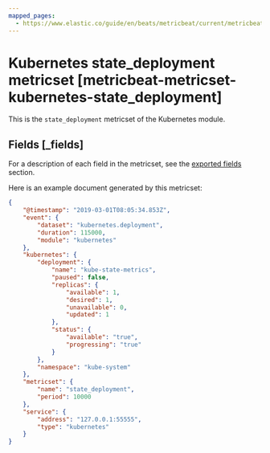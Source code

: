 ```yaml
---
mapped_pages:
  - https://www.elastic.co/guide/en/beats/metricbeat/current/metricbeat-metricset-kubernetes-state_deployment.html
---
```


<!-- This file is generated! See scripts/mage/docs_collector.go -->

# Kubernetes state_deployment metricset [metricbeat-metricset-kubernetes-state_deployment]

This is the `state_deployment` metricset of the Kubernetes module.

## Fields [_fields]

For a description of each field in the metricset, see the [exported fields](/reference/metricbeat/exported-fields-kubernetes.md) section.

Here is an example document generated by this metricset:

```json
{
    "@timestamp": "2019-03-01T08:05:34.853Z",
    "event": {
        "dataset": "kubernetes.deployment",
        "duration": 115000,
        "module": "kubernetes"
    },
    "kubernetes": {
        "deployment": {
            "name": "kube-state-metrics",
            "paused": false,
            "replicas": {
                "available": 1,
                "desired": 1,
                "unavailable": 0,
                "updated": 1
            },
            "status": {
                "available": "true",
                "progressing": "true"
            }
        },
        "namespace": "kube-system"
    },
    "metricset": {
        "name": "state_deployment",
        "period": 10000
    },
    "service": {
        "address": "127.0.0.1:55555",
        "type": "kubernetes"
    }
}
```
